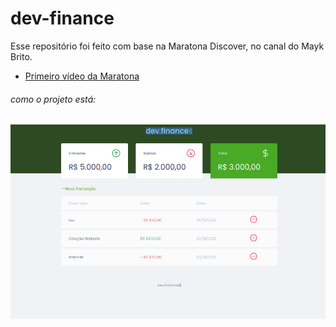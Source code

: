 # dev-finance

Esse repositório foi feito com base na Maratona Discover, no canal do Mayk Brito.
- [Primeiro vídeo da Maratona](https://www.youtube.com/watch?v=NlDr6JX3VvA)

###### como o projeto está:
![Foto do DevFinance](./screenshot/devfinance.png?raw=true "Projeto finalizado")
